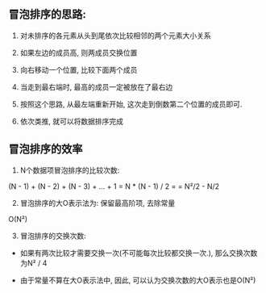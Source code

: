 ## 冒泡排序的思路:

1. 对未排序的各元素从头到尾依次比较相邻的两个元素大小关系

2. 如果左边的成员高, 则两成员交换位置

3. 向右移动一个位置, 比较下面两个成员

4. 当走到最右端时, 最高的成员一定被放在了最右边

5. 按照这个思路, 从最左端重新开始, 这次走到倒数第二个位置的成员即可.

6. 依次类推, 就可以将数据排序完成

## 冒泡排序的效率

1. N个数据项冒泡排序的比较次数: 

(N - 1) + (N - 2) + (N - 3) + ... + 1 = N * (N - 1) / 2 =  = N²/2 - N/2

2. 冒泡排序的大O表示法为: 保留最高阶项, 去除常量

O(N²)

3. 冒泡排序的交换次数:

- 如果有两次比较才需要交换一次(不可能每次比较都交换一次.), 那么交换次数为N² / 4

- 由于常量不算在大O表示法中, 因此, 可以认为交换次数的大O表示也是O(N²)
